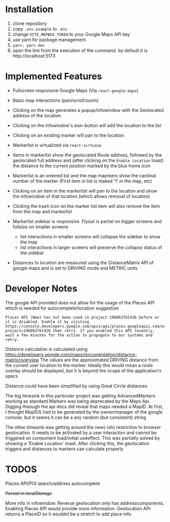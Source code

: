 # Installation

1. clone repository
2. copy `.env.example` to `.env`
1. change `VITE_MAPBOX_TOKEN` to your Google Maps API key
2. use yarn for package management
1. `yarn; yarn dev`
2. open the link from the execution of the command.  by default it is http://localhost:5173


# Implemented Features
* Fullscreen responsive Google Maps (Via `react-google-maps`)
* Basic map interactions (pan/scroll/zoom)
* Clicking on the map generates a popup/infowindow with the Geolocated address of the location

* Clicking on the infowindow's `Add+` button will add the location to the list

* Clicking on an existing marker will pan to the location

* Markerlist is virtualized via `react-virtuoso`
* Items in markerlist show the geolocated Route address, followed by the geolocated full address and (after clicking on the `Enable Location` toast) the distance to the current position marked by the blue home icon

* Markerlist is an ordered list and the map maprkers show the cardinal number of the marker (First item in list is maked '1' in the map, etc)

* Clicking on an item in the markerlist will pan to the location and show the infowindow of that location (which allows removal of location)

* Clicking the trash icon on the marker list item will also remove the item from the map and markerlist

* Markerlist sidebar is responsive.  Flyout is partial on bigger screens and fullsize on smaller screens

  * list interactions in smaller screens will collapse the sidebar to show the map
  * list interactions in larger screens will preserve the collapse status of the sidebar

* Distances to location are measured using the DistanceMatrix API of google maps and is set to DRIVING mode and METRIC units


# Developer Notes
The google API provided does not allow for the usage of the Places API which is needed for autocomplete/location suggestion

```
Places API (New) has not been used in project 196863761426 before or it is disabled. Enable it by visiting https://console.developers.google.com/apis/api/places.googleapis.com/overview?project=196863761426 then retry. If you enabled this API recently, wait a few minutes for the action to propagate to our systems and retry.
```

Distance calculation is calculated using https://developers.google.com/maps/documentation/distance-matrix/overview  The values are the approximated DRIVING distance from the current user location to the marker.  Ideally this would mean a route overlay should be displayed, but it is beyond the scope of the application's specs

Distance could have been simplified by using Great Circle distances

The big timesink in this particular project was getting AdvancedMarkers working as standard Markers was being deprecated by the Maps Api.  Digging theough the api docs did reveal that maps needed a MapID.  At first, I thought MapIDS had to be generated by the owner/manager of the google console, but it seems it can be a any random (but consistent) string

The other timesink was getting around the new(-ish) restriction to browser geolocation.  It needs to be activated by a user interaction and cannot be triggered on component load/initial useeffect.   This was partially solved by showing a 'Enable Location` toast.  After clicking this, the geolocation triggers and distances to markers can calculate properly

# TODOS

Places API/POI search/address autocomplete

~~Persist in localStorage~~  

More info in infowindow.  Reverse geolocation only has addresscomponents.  Enabling Places API would provide more information.  Geolocation API returns a PlaceID so it wouldnt be a stretch to add place info